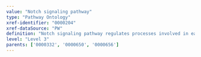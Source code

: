 ```yaml
---
value: "Notch signaling pathway"
type: "Pathway Ontology"
xref-identifier: "0000204"
xref-dataSource: "PW"
definition: "Notch signaling pathway regulates processes involved in early embryonic development. It plays an important role in cell fate determination. Target genes of Notch have been implicated in angiogenesis, somitogenesis, gliogenesis. Deregulation of the Notch signaling pathway underlies a broad spectrum of diseases and clinical conditions."
level: "Level 3"
parents: ['0000332', '0000650', '0000656']
---
```

